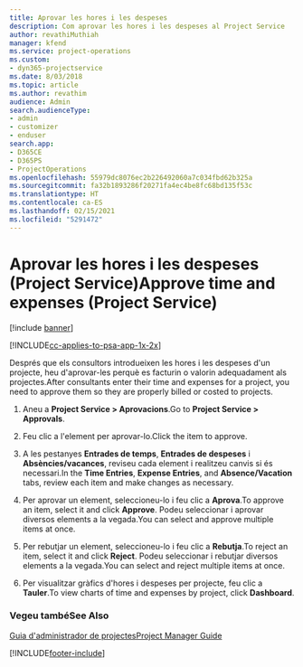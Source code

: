 ```yaml
---
title: Aprovar les hores i les despeses
description: Com aprovar les hores i les despeses al Project Service
author: revathiMuthiah
manager: kfend
ms.service: project-operations
ms.custom:
- dyn365-projectservice
ms.date: 8/03/2018
ms.topic: article
ms.author: revathim
audience: Admin
search.audienceType:
- admin
- customizer
- enduser
search.app:
- D365CE
- D365PS
- ProjectOperations
ms.openlocfilehash: 55979dc8076ec2b226492060a7c034fbd62b325a
ms.sourcegitcommit: fa32b1893286f20271fa4ec4be8fc68bd135f53c
ms.translationtype: HT
ms.contentlocale: ca-ES
ms.lasthandoff: 02/15/2021
ms.locfileid: "5291472"
---
```

# <a name="approve-time-and-expenses-project-service"></a><span data-ttu-id="0e6c3-103">Aprovar les hores i les despeses (Project Service)</span><span class="sxs-lookup"><span data-stu-id="0e6c3-103">Approve time and expenses (Project Service)</span></span>

[!include [banner](../includes/psa-now-project-operations.md)]

[!INCLUDE[cc-applies-to-psa-app-1x-2x](../includes/cc-applies-to-psa-app-1x-2x.md)]

<span data-ttu-id="0e6c3-104">Després que els consultors introdueixen les hores i les despeses d'un projecte, heu d'aprovar-les perquè es facturin o valorin adequadament als projectes.</span><span class="sxs-lookup"><span data-stu-id="0e6c3-104">After consultants enter their time and expenses for a project, you need to approve them so they are properly billed or costed to projects.</span></span>  
  
1.  <span data-ttu-id="0e6c3-105">Aneu a **Project Service > Aprovacions**.</span><span class="sxs-lookup"><span data-stu-id="0e6c3-105">Go to **Project Service > Approvals**.</span></span>  
  
2.  <span data-ttu-id="0e6c3-106">Feu clic a l'element per aprovar-lo.</span><span class="sxs-lookup"><span data-stu-id="0e6c3-106">Click the item to approve.</span></span>  
  
3.  <span data-ttu-id="0e6c3-107">A les pestanyes **Entrades de temps**, **Entrades de despeses** i **Absències/vacances**, reviseu cada element i realitzeu canvis si és necessari.</span><span class="sxs-lookup"><span data-stu-id="0e6c3-107">In the **Time Entries**, **Expense Entries**, and **Absence/Vacation** tabs, review each item and make changes as necessary.</span></span>  
  
4.  <span data-ttu-id="0e6c3-108">Per aprovar un element, seleccioneu-lo i feu clic a **Aprova**.</span><span class="sxs-lookup"><span data-stu-id="0e6c3-108">To approve an item, select it and click **Approve**.</span></span> <span data-ttu-id="0e6c3-109">Podeu seleccionar i aprovar diversos elements a la vegada.</span><span class="sxs-lookup"><span data-stu-id="0e6c3-109">You can select and approve multiple items at once.</span></span>  
  
5.  <span data-ttu-id="0e6c3-110">Per rebutjar un element, seleccioneu-lo i feu clic a **Rebutja**.</span><span class="sxs-lookup"><span data-stu-id="0e6c3-110">To reject an item, select it and click **Reject**.</span></span> <span data-ttu-id="0e6c3-111">Podeu seleccionar i rebutjar diversos elements a la vegada.</span><span class="sxs-lookup"><span data-stu-id="0e6c3-111">You can select and reject multiple items at once.</span></span>  
  
6.  <span data-ttu-id="0e6c3-112">Per visualitzar gràfics d'hores i despeses per projecte, feu clic a **Tauler**.</span><span class="sxs-lookup"><span data-stu-id="0e6c3-112">To view charts of time and expenses by project, click **Dashboard**.</span></span>  
  
### <a name="see-also"></a><span data-ttu-id="0e6c3-113">Vegeu també</span><span class="sxs-lookup"><span data-stu-id="0e6c3-113">See Also</span></span>  
 [<span data-ttu-id="0e6c3-114">Guia d'administrador de projectes</span><span class="sxs-lookup"><span data-stu-id="0e6c3-114">Project Manager Guide</span></span>](../psa/project-manager-guide.md)


[!INCLUDE[footer-include](../includes/footer-banner.md)]